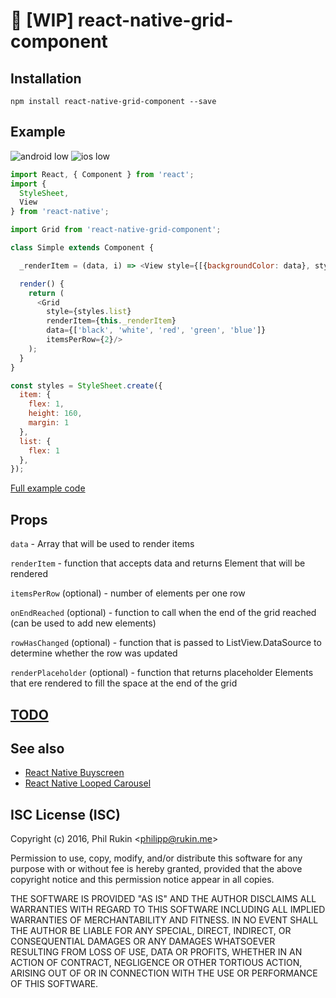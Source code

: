 # :black_square_button: [WIP] react-native-grid-component

## Installation

`npm install react-native-grid-component --save`

## Example

![android low](https://cloud.githubusercontent.com/assets/577316/18456263/d6b977e2-794f-11e6-878f-5737355111ac.gif) ![ios low](https://cloud.githubusercontent.com/assets/577316/18456262/d6b7a39a-794f-11e6-8587-06757dc42e14.gif)

```js
import React, { Component } from 'react';
import {
  StyleSheet,
  View
} from 'react-native';

import Grid from 'react-native-grid-component';

class Simple extends Component {

  _renderItem = (data, i) => <View style={[{backgroundColor: data}, styles.item]} key={i}/>

  render() {
    return (
      <Grid
        style={styles.list}
        renderItem={this._renderItem}
        data={['black', 'white', 'red', 'green', 'blue']}
        itemsPerRow={2}/>
    );
  }
}

const styles = StyleSheet.create({
  item: {
    flex: 1,
    height: 160,
    margin: 1
  },
  list: {
    flex: 1
  },
});

```

[Full example code](Examples/Simple)

## Props

`data` - Array that will be used to render items

`renderItem` - function that accepts data and returns Element that will be rendered

`itemsPerRow` (optional) - number of elements per one row

`onEndReached` (optional) - function to call when the end of the grid reached (can be used to add new elements)

`rowHasChanged` (optional) - function that is passed to ListView.DataSource to determine whether the row was updated

`renderPlaceholder` (optional) - function that returns placeholder Elements that ere rendered to fill the space at the end of the grid


## [TODO](https://github.com/phil-r/react-native-grid-component/projects/1)



## See also
 - [React Native Buyscreen](https://github.com/appintheair/react-native-buyscreen)
 - [React Native Looped Carousel](https://github.com/appintheair/react-native-looped-carousel)


ISC License (ISC)
-------

Copyright (c) 2016, Phil Rukin <<philipp@rukin.me>>

Permission to use, copy, modify, and/or distribute this software for any purpose with or without fee is hereby granted, provided that the above copyright notice and this permission notice appear in all copies.

THE SOFTWARE IS PROVIDED "AS IS" AND THE AUTHOR DISCLAIMS ALL WARRANTIES WITH REGARD TO THIS SOFTWARE INCLUDING ALL IMPLIED WARRANTIES OF MERCHANTABILITY AND FITNESS. IN NO EVENT SHALL THE AUTHOR BE LIABLE FOR ANY SPECIAL, DIRECT, INDIRECT, OR CONSEQUENTIAL DAMAGES OR ANY DAMAGES WHATSOEVER RESULTING FROM LOSS OF USE, DATA OR PROFITS, WHETHER IN AN ACTION OF CONTRACT, NEGLIGENCE OR OTHER TORTIOUS ACTION, ARISING OUT OF OR IN CONNECTION WITH THE USE OR PERFORMANCE OF THIS SOFTWARE.
